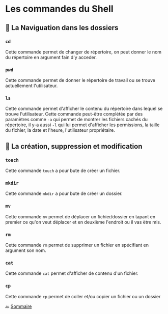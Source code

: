 # Les commandes du Shell

## :small_red_triangle: La Naviguation dans les dossiers

### `cd` 
 Cette commande permet de changer de répertoire, on peut donner le nom du répertoire en argument fain d'y acceder.
 
### `pwd` 
 Cette commande permet de donner le répertoire de travail ou se trouve actuellement l'utilisateur.
 
 
### `ls`
 Cette commande permet d'afficher le contenu du répertoire dans lequel se trouve l'utilisateur. Cette commande peut-être complétée par des paramètres comme `-a` qui permet de montrer les fichiers cachés du répertoire, il y-a aussi  `-l` qui lui permet d'afficher les permissions, la taille du fichier, la date et l'heure, l'utilisateur propriétaire.
 
## :small_red_triangle: La création, suppression et modification
 
### `touch`
Cette commande `touch` a pour bute de créer un fichier.

### `mkdir`
Cette commande `mkdir` a pour bute de créer un dossier.

### `mv`
Cette commande `mv` permet de déplacer un fichier/dossier en tapant en premier ce qu'on veut déplacer et en deuxième l'endroit ou il vas ètre mis. 

### `rm`
Cette commande `rm` permet de supprimer un fichier en spécifiant en argument son nom.

### `cat` 
Cette commande `cat` permet d'afficher de contenu d'un fichier.

### `cp`
Cette commande `cp` permet de coller et/ou copier un fichier ou un dossier


:back: [Sommaire](https://github.com/nathymellal/SHELL)






 
 
 
 
